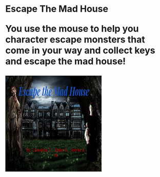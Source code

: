 <h1> Escape The Mad House</>
  
<p> You use the mouse to help you character escape monsters that come in your way and collect keys and escape the mad house! </p>

<img src="escape mad house bk.JPG" width="300" height="300">
